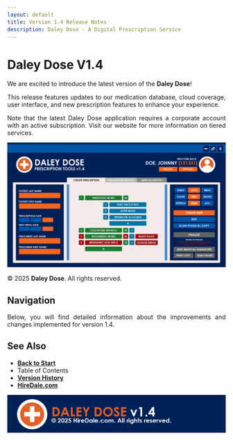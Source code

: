 ```yaml
---
layout: default
title: Version 1.4 Release Notes
description: Daley Dose - A Digital Prescription Service
---
```


# **Daley Dose V1.4**

<p style="text-align: justify;">
We are excited to introduce the latest version of the <span style="font-weight: bold;">Daley Dose</span>!
</p>

<p style="text-align: justify;">
This release features updates to our medication database, cloud coverage, user interface, and new prescription features to enhance your experience. 
</p>

<p style="text-align: justify;">
Note that the latest Daley Dose application requires a corporate account with an active subscription. Visit our website for more information on tiered services.
</p>

![Daily Dose user interface](/images/daley-dose-home-window-error.png)

© 2025 **Daley Dose**. All rights reserved.

## **Navigation**

<p style="text-align: justify;">
Below, you will find detailed information about the improvements and changes implemented for version 1.4.
</p>

## See Also

- [**Back to Start**](https://hiredale.github.io/daleydose/)
- Table of Contents
- [**Version History**](/daleydose/version-history)
- [**HireDale.com**](https://hiredale.github.io)

![Footer](/images/daley-dose-footer.png)
